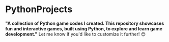 # PythonProjects
**"A collection of Python game codes I created. This repository showcases fun and interactive games, built using Python, to explore and learn game development."**    Let me know if you'd like to customize it further! 😊
